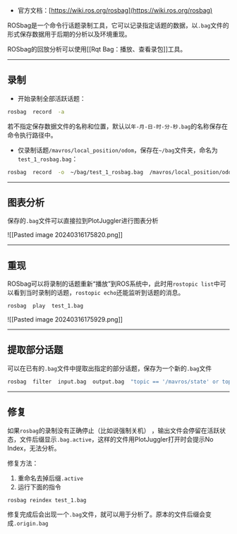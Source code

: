 + 官方文档：[https://wiki.ros.org/rosbag](https://wiki.ros.org/rosbag)

ROSbag是一个命令行话题录制工具，它可以记录指定话题的数据，以`.bag`文件的形式保存数据用于后期的分析以及环境重现。

ROSbag的回放分析可以使用[[Rqt Bag：播放、查看录包]]工具。

---
## 录制

+ 开始录制全部活跃话题：

```bash
rosbag  record  -a
```

若不指定保存数据文件的名称和位置，默认以`年-月-日-时-分-秒.bag`的名称保存在命令执行路径中。

+ 仅录制话题`/mavros/local_position/odom`，保存在`~/bag`文件夹，命名为`test_1_rosbag.bag`：

```bash
rosbag  record  -o  ~/bag/test_1_rosbag.bag  /mavros/local_position/odom
```

---
## 图表分析

保存的`.bag`文件可以直接拉到PlotJuggler进行图表分析

![[Pasted image 20240316175820.png]]

---
## 重现

ROSbag可以将录制的话题重新“播放”到ROS系统中，此时用`rostopic list`中可以看到当时录制的话题，`rostopic echo`还能监听到话题的消息。

```bash
rosbag  play  test_1.bag
```

![[Pasted image 20240316175929.png]]

---
## 提取部分话题

可以在已有的`.bag`文件中提取出指定的部分话题，保存为一个新的`.bag`文件

```bash
rosbag  filter  input.bag  output.bag  "topic == '/mavros/state' or topic == '/rosout'"
```

---
## 修复

如果`rosbag`的录制没有正确停止（比如说强制关机） ，输出文件会停留在活跃状态，文件后缀显示`.bag.active`，这样的文件用PlotJuggler打开时会提示No Index，无法分析。

修复方法：

1. 重命名去掉后缀`.active` 
2. 运行下面的指令

```bash
rosbag reindex test_1.bag
```

修复完成后会出现一个`.bag`文件，就可以用于分析了。原本的文件后缀会变成`.origin.bag`